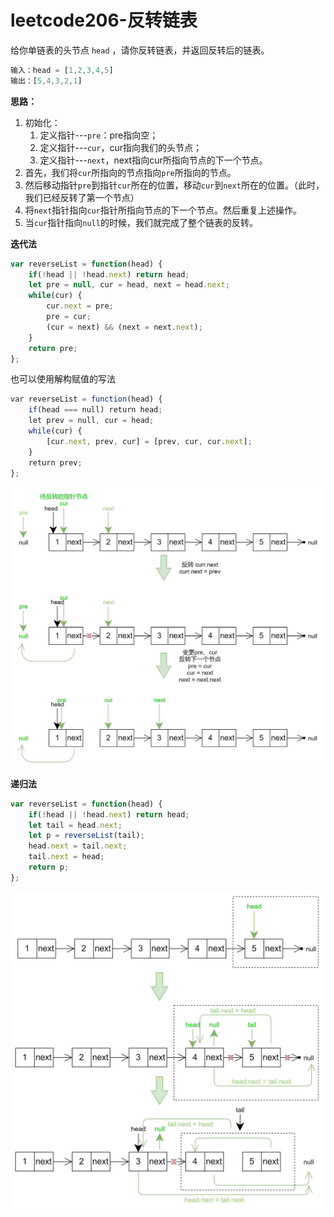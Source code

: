 # leetcode206-反转链表

给你单链表的头节点 `head` ，请你反转链表，并返回反转后的链表。

```js
输入：head = [1,2,3,4,5]
输出：[5,4,3,2,1]
```

**思路：**

1. 初始化：
   1. 定义指针---`pre`：pre指向空；
   2. 定义指针---`cur`，cur指向我们的头节点；
   3. 定义指针---`next`，next指向cur所指向节点的下一个节点。
2. 首先，我们将`cur`所指向的节点指向`pre`所指向的节点。
3. 然后移动指针`pre`到指针`cur`所在的位置，移动`cur`到`next`所在的位置。（此时，我们已经反转了第一个节点）
4. 将`next`指针指向`cur`指针所指向节点的下一个节点。然后重复上述操作。
5. 当`cur`指针指向`null`的时候，我们就完成了整个链表的反转。



**迭代法**

```js
var reverseList = function(head) {
    if(!head || !head.next) return head;
    let pre = null, cur = head, next = head.next;
    while(cur) {
        cur.next = pre;
        pre = cur;
        (cur = next) && (next = next.next);
    }
    return pre;
};
```

也可以使用解构赋值的写法

```js
var reverseList = function(head) {
    if(head === null) return head;
    let prev = null, cur = head;
    while(cur) {
        [cur.next, prev, cur] = [prev, cur, cur.next];
    }
    return prev;
};
```

<img src="./assets/leetcode206-1.png" alt="leetcode206-1" />



**递归法**

```js
var reverseList = function(head) {
    if(!head || !head.next) return head;
    let tail = head.next;
    let p = reverseList(tail);
    head.next = tail.next;
    tail.next = head;
    return p;
};
```

<img src="./assets/leetcode206-2.png" alt="leetcode206-2" />
